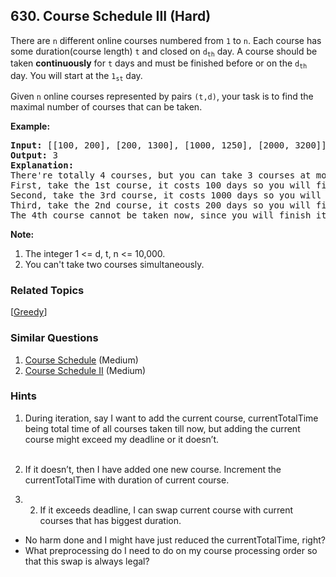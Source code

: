 <!--|This file generated by command(leetcode description); DO NOT EDIT.    |-->
<!--+----------------------------------------------------------------------+-->
<!--|@author    Openset <openset.wang@gmail.com>                           |-->
<!--|@link      https://github.com/openset                                 |-->
<!--|@home      https://github.com/openset/leetcode                        |-->
<!--+----------------------------------------------------------------------+-->

## 630. Course Schedule III (Hard)

<p>
There are <code>n</code> different online courses numbered from <code>1</code> to <code>n</code>. Each course has some duration(course length)  <code>t</code> and closed on <code>d<sub>th</sub></code> day. A course should be taken <b>continuously</b> for <code>t</code> days and must be finished before or on the <code>d<sub>th</sub></code> day. You will start at the <code>1<sub>st</sub></code> day.
</p>

<p>
Given <code>n</code> online courses represented by pairs <code>(t,d)</code>, your task is to find the maximal number of courses that can be taken.
</p>


<p><b>Example:</b><br />
<pre>
<b>Input:</b> [[100, 200], [200, 1300], [1000, 1250], [2000, 3200]]
<b>Output:</b> 3
<b>Explanation:</b> 
There're totally 4 courses, but you can take 3 courses at most:
First, take the 1st course, it costs 100 days so you will finish it on the 100th day, and ready to take the next course on the 101st day.
Second, take the 3rd course, it costs 1000 days so you will finish it on the 1100th day, and ready to take the next course on the 1101st day. 
Third, take the 2nd course, it costs 200 days so you will finish it on the 1300th day. 
The 4th course cannot be taken now, since you will finish it on the 3300th day, which exceeds the closed date.
</pre>
</p>


<p><b>Note:</b><br>
<ol>
<li>The integer 1 <= d, t, n <= 10,000. </li>
<li>You can't take two courses simultaneously.</li>
</ol>
</p>

### Related Topics
  [[Greedy](https://github.com/openset/leetcode/tree/master/tag/greedy/README.md)]

### Similar Questions
  1. [Course Schedule](https://github.com/openset/leetcode/tree/master/problems/course-schedule) (Medium)
  1. [Course Schedule II](https://github.com/openset/leetcode/tree/master/problems/course-schedule-ii) (Medium)

### Hints
  1. During iteration, say I want to add the current course, currentTotalTime being total time of all courses taken till now, but adding the current course might exceed my deadline or it doesn’t.</br></br>

1. If it doesn’t, then I have added one new course. Increment the currentTotalTime with duration of current course.
  1. 2. If it exceeds deadline, I can swap current course with current courses that has biggest duration.</br>
* No harm done and I might have just reduced the currentTotalTime, right? </br>
* What preprocessing do I need to do on my course processing order so that this swap is always legal?
